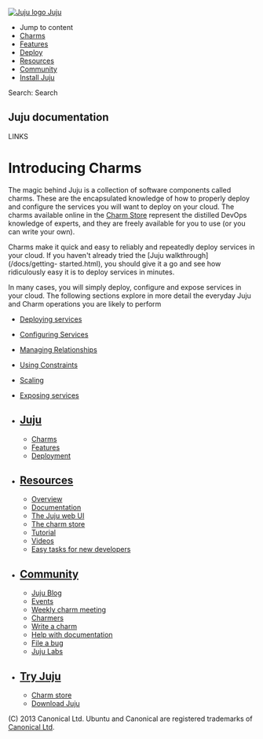 [ ![Juju logo](//assets.ubuntu.com/sites/ubuntu/latest/u/img/logo.png) Juju
](https://juju.ubuntu.com/)

  - Jump to content
  - [Charms](https://juju.ubuntu.com/charms/)
  - [Features](https://juju.ubuntu.com/features/)
  - [Deploy](https://juju.ubuntu.com/deployment/)
  - [Resources](https://juju.ubuntu.com/resources/)
  - [Community](https://juju.ubuntu.com/community/)
  - [Install Juju](https://juju.ubuntu.com/download/)

Search: Search

## Juju documentation

LINKS

# Introducing Charms

The magic behind Juju is a collection of software components called charms.
These are the encapsulated knowledge of how to properly deploy and configure the
services you will want to deploy on your cloud. The charms available online in
the [Charm Store](/docs/authors-charm-store.html) represent the distilled DevOps
knowledge of experts, and they are freely available for you to use (or you can
write your own).

Charms make it quick and easy to reliably and repeatedly deploy services in your
cloud. If you haven't already tried the [Juju walkthrough](/docs/getting-
started.html), you should give it a go and see how ridiculously easy it is to
deploy services in minutes.

In many cases, you will simply deploy, configure and expose services in your
cloud. The following sections explore in more detail the everyday Juju and Charm
operations you are likely to perform

  - [Deploying services](charms-deploying.html)
  - [Configuring Services](charms-config.html)
  - [Managing Relationships](charms-relations.html)
  - [Using Constraints](charms-constraints.html)
  - [Scaling](charms-scaling.html)
  - [Exposing services](charms-exposing.html)

  - ## [Juju](/)

    - [Charms](/charms)
    - [Features](/features)
    - [Deployment](/deployment)
  - ## [Resources](/resources)

    - [Overview](/resources/juju-overview/)
    - [Documentation](/docs/)
    - [The Juju web UI](/resources/the-juju-gui/)
    - [The charm store](/docs/authors-charm-store.html)
    - [Tutorial](/docs/getting-started.html#test)
    - [Videos](/resources/videos/)
    - [Easy tasks for new developers](/resources/easy-tasks-for-new-developers/)
  - ## [Community](/community)

    - [Juju Blog](/community/blog/)
    - [Events](/events/)
    - [Weekly charm meeting](/community/weekly-charm-meeting/)
    - [Charmers](/community/charmers/)
    - [Write a charm](/docs/authors-charm-writing.html)
    - [Help with documentation](/docs/contributing.html)
    - [File a bug](https://bugs.launchpad.net/juju-core/+filebug)
    - [Juju Labs](/labs/)
  - ## [Try Juju](https://jujucharms.com/sidebar/)

    - [Charm store](https://jujucharms.com/)
    - [Download Juju](/download/)

(C) 2013 Canonical Ltd. Ubuntu and Canonical are registered trademarks of
[Canonical Ltd](http://canonical.com).

